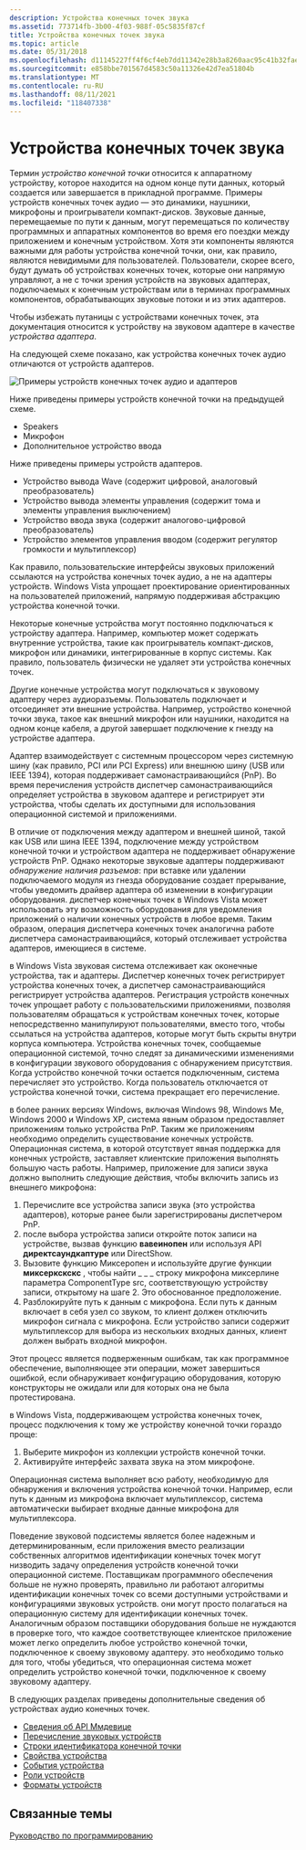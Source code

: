 ```yaml
---
description: Устройства конечных точек звука
ms.assetid: 773714fb-3b00-4f03-988f-05c5835f87cf
title: Устройства конечных точек звука
ms.topic: article
ms.date: 05/31/2018
ms.openlocfilehash: d11145227ff4f6cf4eb7dd11342e28b3a8260aac95c41b32faed6b2d6bd414dd
ms.sourcegitcommit: e858bbe701567d4583c50a11326e42d7ea51804b
ms.translationtype: MT
ms.contentlocale: ru-RU
ms.lasthandoff: 08/11/2021
ms.locfileid: "118407338"
---
```

# <a name="audio-endpoint-devices"></a>Устройства конечных точек звука

Термин *устройство конечной точки* относится к аппаратному устройству, которое находится на одном конце пути данных, который создается или завершается в прикладной программе. Примеры устройств конечных точек аудио — это динамики, наушники, микрофоны и проигрыватели компакт-дисков. Звуковые данные, перемещаемые по пути к данным, могут перемещаться по количеству программных и аппаратных компонентов во время его поездки между приложением и конечным устройством. Хотя эти компоненты являются важными для работы устройства конечной точки, они, как правило, являются невидимыми для пользователей. Пользователи, скорее всего, будут думать об устройствах конечных точек, которые они напрямую управляют, а не с точки зрения устройств на звуковых адаптерах, подключаемых к конечным устройствам или в терминах программных компонентов, обрабатывающих звуковые потоки и из этих адаптеров.

Чтобы избежать путаницы с устройствами конечных точек, эта документация относится к устройству на звуковом адаптере в качестве *устройства адаптера*.

На следующей схеме показано, как устройства конечных точек аудио отличаются от устройств адаптеров.

![Примеры устройств конечных точек аудио и адаптеров](images/devices.jpg)

Ниже приведены примеры устройств конечной точки на предыдущей схеме.

-   Speakers
-   Микрофон
-   Дополнительное устройство ввода

Ниже приведены примеры устройств адаптеров.

-   Устройство вывода Wave (содержит цифровой, аналоговый преобразователь)
-   Устройство вывода элементы управления (содержит тома и элементы управления выключением)
-   Устройство ввода звука (содержит аналогово-цифровой преобразователь)
-   Устройство элементов управления вводом (содержит регулятор громкости и мультиплексор)

Как правило, пользовательские интерфейсы звуковых приложений ссылаются на устройства конечных точек аудио, а не на адаптеры устройств. Windows Vista упрощает проектирование ориентированных на пользователей приложений, напрямую поддерживая абстракцию устройства конечной точки.

Некоторые конечные устройства могут постоянно подключаться к устройству адаптера. Например, компьютер может содержать внутренние устройства, такие как проигрыватель компакт-дисков, микрофон или динамики, интегрированные в корпус системы. Как правило, пользователь физически не удаляет эти устройства конечных точек.

Другие конечные устройства могут подключаться к звуковому адаптеру через аудиоразъемы. Пользователь подключает и отсоединяет эти внешние устройства. Например, устройство конечной точки звука, такое как внешний микрофон или наушники, находится на одном конце кабеля, а другой завершает подключение к гнезду на устройстве адаптера.

Адаптер взаимодействует с системным процессором через системную шину (как правило, PCI или PCI Express) или внешнюю шину (USB или IEEE 1394), которая поддерживает самонастраивающийся (PnP). Во время перечисления устройств диспетчер самонастраивающийся определяет устройства в звуковом адаптере и регистрирует эти устройства, чтобы сделать их доступными для использования операционной системой и приложениями.

В отличие от подключения между адаптером и внешней шиной, такой как USB или шина IEEE 1394, подключение между устройством конечной точки и устройством адаптера не поддерживает обнаружение устройств PnP. Однако некоторые звуковые адаптеры поддерживают *обнаружение наличия разъемов*: при вставке или удалении подключаемого модуля из гнезда оборудование создает прерывание, чтобы уведомить драйвер адаптера об изменении в конфигурации оборудования. диспетчер конечных точек в Windows Vista может использовать эту возможность оборудования для уведомления приложений о наличии конечных устройств в любое время. Таким образом, операция диспетчера конечных точек аналогична работе диспетчера самонастраивающийся, который отслеживает устройства адаптеров, имеющиеся в системе.

в Windows Vista звуковая система отслеживает как оконечные устройства, так и адаптеры. Диспетчер конечных точек регистрирует устройства конечных точек, а диспетчер самонастраивающийся регистрирует устройства адаптеров. Регистрация устройств конечных точек упрощает работу с пользовательскими приложениями, позволяя пользователям обращаться к устройствам конечных точек, которые непосредственно манипулируют пользователями, вместо того, чтобы ссылаться на устройства адаптеров, которые могут быть скрыты внутри корпуса компьютера. Устройства конечных точек, сообщаемые операционной системой, точно следят за динамическими изменениями в конфигурации звукового оборудования с обнаружением присутствия. Когда устройство конечной точки остается подключенным, система перечисляет это устройство. Когда пользователь отключается от устройства конечной точки, система прекращает его перечисление.

в более ранних версиях Windows, включая Windows 98, Windows Me, Windows 2000 и Windows XP, система явным образом предоставляет приложениям только устройства PnP. Таким же приложениям необходимо определить существование конечных устройств. Операционная система, в которой отсутствует явная поддержка для конечных устройств, заставляет клиентские приложения выполнять большую часть работы. Например, приложение для записи звука должно выполнить следующие действия, чтобы включить запись из внешнего микрофона:

1.  Перечислите все устройства записи звука (это устройства адаптеров), которые ранее были зарегистрированы диспетчером PnP.
2.  после выбора устройства записи откройте поток записи на устройстве, вызвав функцию **вавеинопен** или используя API **директсаундкаптуре** или DirectShow.
3.  Вызовите функцию Миксеропен и используйте другие функции **миксеркскскс** , чтобы найти \_ \_ \_ строку микрофона миксерлине параметра ComponentType src, соответствующую устройству записи, открытому на шаге 2. Это обоснованное предположение.
4.  Разблокируйте путь к данным с микрофона. Если путь к данным включает в себя узел со звуком, то клиент должен отключить микрофон сигнала с микрофона. Если устройство записи содержит мультиплексор для выбора из нескольких входных данных, клиент должен выбрать входной микрофон.

Этот процесс является подверженным ошибкам, так как программное обеспечение, выполняющее эти операции, может завершиться ошибкой, если обнаруживает конфигурацию оборудования, которую конструкторы не ожидали или для которых она не была протестирована.

в Windows Vista, поддерживающем устройства конечных точек, процесс подключения к тому же устройству конечной точки гораздо проще:

1.  Выберите микрофон из коллекции устройств конечной точки.
2.  Активируйте интерфейс захвата звука на этом микрофоне.

Операционная система выполняет всю работу, необходимую для обнаружения и включения устройства конечной точки. Например, если путь к данным из микрофона включает мультиплексор, система автоматически выбирает входные данные микрофона для мультиплексора.

Поведение звуковой подсистемы является более надежным и детерминированным, если приложения вместо реализации собственных алгоритмов идентификации конечных точек могут низводить задачу определения устройств конечной точки операционной системе. Поставщикам программного обеспечения больше не нужно проверять, правильно ли работают алгоритмы идентификации конечных точек со всеми доступными устройствами и конфигурациями звуковых устройств. они могут просто полагаться на операционную систему для идентификации конечных точек. Аналогичным образом поставщики оборудования больше не нуждаются в проверке того, что каждое соответствующее клиентское приложение может легко определить любое устройство конечной точки, подключенное к своему звуковому адаптеру. это необходимо только для того, чтобы убедиться, что операционная система может определить устройство конечной точки, подключенное к своему звуковому адаптеру.

В следующих разделах приведены дополнительные сведения об устройствах аудио конечных точек.

-   [Сведения об API Ммдевице](mmdevice-api.md)
-   [Перечисление звуковых устройств](enumerating-audio-devices.md)
-   [Строки идентификатора конечной точки](endpoint-id-strings.md)
-   [Свойства устройства](device-properties.md)
-   [События устройства](device-events.md)
-   [Роли устройств](device-roles.md)
-   [Форматы устройств](device-formats.md)

## <a name="related-topics"></a>Связанные темы

<dl> <dt>

[Руководство по программированию](programming-guide.md)
</dt> </dl>

 

 



